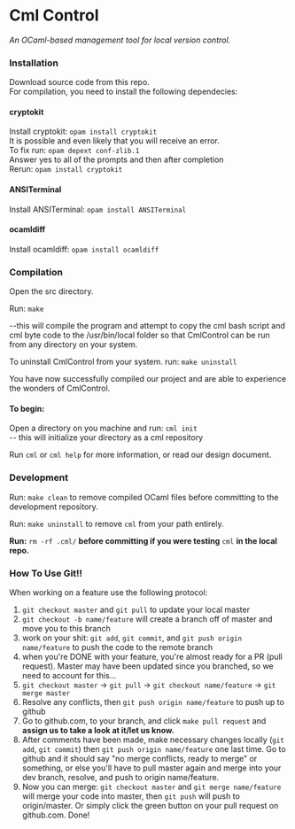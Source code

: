 # Cml Control

*An OCaml-based management tool for local version control.*

### Installation
Download source code from this repo.  
For compilation, you need to install the following dependecies:

#### cryptokit

Install cryptokit: `opam install cryptokit`  
It is possible and even likely that you will receive an error.  
To fix run: `opam depext conf-zlib.1`  
Answer yes to all of the prompts and then after completion  
Rerun: `opam install cryptokit`  


#### ANSITerminal

Install ANSITerminal: `opam install ANSITerminal`  


#### ocamldiff

Install ocamldiff: `opam install ocamldiff`  


### Compilation

Open the src directory.

Run: `make`

--this will compile the program and attempt to copy the cml bash script and
cml byte code to the /usr/bin/local folder so that CmlControl can be run 
from any directory on your system.

To uninstall CmlControl from your system. run: `make uninstall`



You have now successfully compiled our project and are able to experience the wonders of CmlControl.

#### To begin:

Open a directory on you machine and run: `cml init`  
-- this will initialize your directory as a cml repository

Run `cml` or `cml help` for more information, or read our design document.

### Development

Run: `make clean` to remove compiled OCaml files before committing to the development repository.

Run: `make uninstall` to remove `cml` from your path entirely.

**Run:** `rm -rf .cml/` **before committing if you were testing** `cml` **in the local repo.**

### How To Use Git!!

When working on a feature use the following protocol:

1. `git checkout master` and `git pull` to update your local master
2. `git checkout -b name/feature` will create a branch off of master and move you to this branch
3. work on your shit: `git add`, `git commit`, and `git push origin name/feature` to push the code to the remote branch
4. when you're DONE with your feature, you're almost ready for a PR (pull request). Master may have been updated since you branched, so we need to account for this...
5. `git checkout master` -> `git pull` -> `git checkout name/feature` -> `git merge master`
6. Resolve any conflicts, then `git push origin name/feature` to push up to github
8. Go to github.com, to your branch, and click `make pull request` and **assign us to take a look at it/let us know.**
9. After comments have been made, make necessary changes locally (`git add`, `git commit`) then `git push origin name/feature` one last time. Go to github and it should say "no merge conflicts, ready to merge" or something, or else you'll have to pull master again and merge into your dev branch, resolve, and push to origin name/feature.
10. Now you can merge: `git checkout master` and `git merge name/feature` will merge your code into master, then `git push` will push to origin/master. Or simply click the green button on your pull request on github.com. Done!
